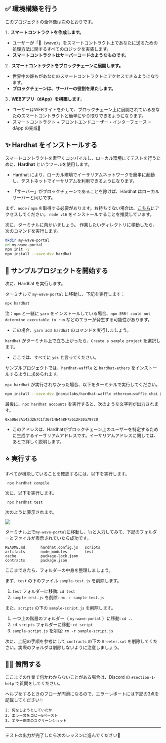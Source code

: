 ✅ 環境構築を行う
----------------------

このプロジェクトの全体像は次のとおりです。

1 \. **スマートコントラクトを作成します。**<br>
- ユーザーが「👋（wave）」をスマートコントラクト上であなたに送るための処理方法に関するすべてのロジックを実装します。
- **スマートコントラクトはサーバーコードのようなものです。**

2 \. **スマートコントラクトをブロックチェーンに展開します。**<br>
- 世界中の誰もがあなたのスマートコントラクトにアクセスできるようになります。
- **ブロックチェーンは、サーバーの役割を果たします。**

3 \. **WEBアプリ（dApp）を構築します**。<br>
- ユーザーはWEBサイトを介して、ブロックチェーン上に展開されているあなたのスマートコントラクトと簡単にやり取りできるようになります。
- スマートコントラクト + フロントエンドユーザー・インターフェース = dApp の完成🎉

✨ Hardhat をインストールする
----------------------

スマートコントラクトを素早くコンパイルし、ローカル環境にてテストを行うために、**Hardhat** というツールを使用します。

- Hardhat により、ローカル環境でイーサリアムネットワークを簡単に起動し、テストネットでイーサリアムを利用できるようになります。

- 「サーバー」がブロックチェーンであることを除けば、Hardhat はローカルサーバーと同じです。


まず、`node` / `npm` を取得する必要があります。お持ちでない場合は、[こちら](https://hardhat.org/tutorial/setting-up-the-environment.html)にアクセスしてください。
`node v16` をインストールすることを推奨しています。

次に、ターミナルに向かいましょう。
作業したいディレクトリに移動したら、次のコマンドを実行します。

```bash
mkdir my-wave-portal
cd my-wave-portal
npm init -y
npm install --save-dev hardhat
```
👏 サンプルプロジェクトを開始する
----------------------

次に、Hardhat を実行します。

ターミナルで `my-wave-portal` に移動し、下記を実行します：

```bash
npx hardhat
```

注：`npm` と一緒に `yarn` をインストールしている場合、`npm ERR! could not determine executable to run` などのエラーが発生する可能性があります。
- この場合、`yarn add hardhat` のコマンドを実行しましょう。

`hardhat` がターミナル上で立ち上がったら、`Create a sample project` を選択します。
- ここでは、すべてに `yes` と言ってください。

サンプルプロジェクトでは、`hardhat-waffle` と `hardhat-ethers` をインストールするように求められます。

`npx hardhat` が実行されなかった場合、以下をターミナルで実行してください。

```bash
npm install --save-dev @nomiclabs/hardhat-waffle ethereum-waffle chai @nomiclabs/hardhat-ethers ethers
```

最後に、`npx hardhat accounts` を実行すると、次のような文字列が出力されます。

`0xa0Ee7A142d267C1f36714E4a8F75612F20a79720`

- このアドレスは、Hardhatがブロックチェーン上のユーザーを特定するために生成するイーサリアムアドレスです。イーサリアムアドレスに関しては、あとで詳しく説明します。

⭐️ 実行する
----------------------

すべてが機能していることを確認するには、以下を実行します。

```
 npx hardhat compile
```
次に、以下を実行します。

```
 npx hardhat test
```
次のように表示されます。

![](https://i.imgur.com/rjPvls0.png)

ターミナル上で`my-wave-portal`に移動し、`ls`と入力してみて、下記のフォルダーとファイルが表示されていたら成功です。

```
README.md		hardhat.config.js	scripts
artifacts		node_modules		test
cache			package-lock.json
contracts		package.json
```

ここまできたら、フォルダーの中身を整理しましょう。

まず、`test` の下のファイル `sample-test.js` を削除します。
1. `test` フォルダーに移動: `cd test`
2. `sample-test.js` を削除: `rm -r sample-test.js`

また、`scripts` の下の `sample-script.js` を削除します。
1. 一つ上の階層のフォルダー（ `my-wave-portal` ）に移動: `cd ..`
2. `cd scripts` フォルダーに移動: `cd script`
3. `sample-script.js` を削除: `rm -r sample-script.js`

次に、上記の手順を参考にして `contracts` の下の `Greeter.sol` を削除してください。実際のフォルダは削除しないように注意しましょう。

🙋‍♂️ 質問する
-------------------------------------------
ここまでの作業で何かわからないことがある場合は、Discord の `#section-1-help` で質問をしてください。

ヘルプをするときのフローが円滑になるので、エラーレポートには下記の3点を記載してください✨
```
1. 何をしようとしていたか
2. エラー文をコピー&ペースト
3. エラー画面のスクリーンショット
```
-------------------------------------------
テストの出力が完了したら次のレッスンに進んでください🎉

<!-- 🚨[次のレッスン]をクリックする前に
-------------------------------------------

*注：これを行わないと、Farzaは非常に悲しくなります：(。*

- #progressに移動し、テストの出力を示す** your **ターミナルのスクリーンショットを投稿してください!あなたはスマートコントラクトを実行しただけです、それは大したことです!! 見せびらかしてください:)。

- PS： #progressに**アクセスできない**場合は、Discordをリンクしていることを確認し、Discord [ここ](https://discord.gg/mXDqs6Ubcc)に参加して、＃generalwe 'にアクセスしてください。適切なチャンネルにアクセスするのに役立ちます!  -->

